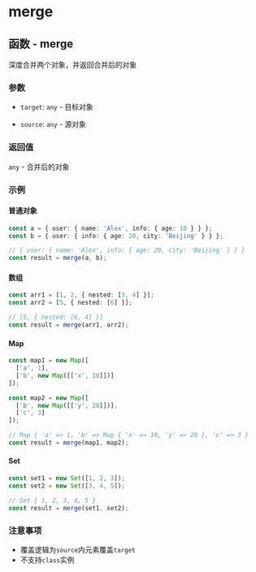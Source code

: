 # merge

## 函数 - merge

深度合并两个对象，并返回合并后的对象

### 参数

- `target`: `any` - 目标对象

- `source`: `any` - 源对象

### 返回值

`any` - 合并后的对象

### 示例
#### 普通对象
```typescript
const a = { user: { name: 'Alex', info: { age: 18 } } };
const b = { user: { info: { age: 20, city: 'Beijing' } } };

// { user: { name: 'Alex', info: { age: 20, city: 'Beijing' } } }
const result = merge(a, b);
```
#### 数组
```typescript
const arr1 = [1, 2, { nested: [3, 4] }];
const arr2 = [5, { nested: [6] }];

// [5, { nested: [6, 4] }]
const result = merge(arr1, arr2);
```
#### Map
```typescript
const map1 = new Map([
  ['a', 1],
  ['b', new Map([['x', 10]])]
]);

const map2 = new Map([
  ['b', new Map([['y', 20]])],
  ['c', 3]
]);

// Map { 'a' => 1, 'b' => Map { 'x' => 10, 'y' => 20 }, 'c' => 3 }
const result = merge(map1, map2);
```

#### Set
```typescript
const set1 = new Set([1, 2, 3]);
const set2 = new Set([3, 4, 5]);

// Set { 1, 2, 3, 4, 5 }
const result = merge(set1, set2);
```
### 注意事项
- 覆盖逻辑为`source`内元素覆盖`target`
- 不支持`class`实例